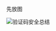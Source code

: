 先放图

![验证码安全总结](https://github.com/bloodzer0/Enterprise_Security_Build--Open_Source/blob/master/Application%20Security/Web%20Vulnerability/img/%E9%AA%8C%E8%AF%81%E7%A0%81%E5%AE%89%E5%85%A8.png)
